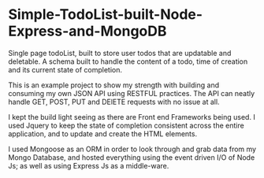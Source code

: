 # Simple-TodoList-built-Node-Express-and-MongoDB
Single page todoList, built to store user todos that are updatable and deletable. A schema built to handle the content of a todo, time of creation and its current state of completion.


This is an example project to show my strength with building and consuming my own JSON API using RESTFUL practices. The API can neatly handle GET, POST, PUT and DElETE requests with no issue at all.


I kept the build light seeing as there are Front end Frameworks being used. I used Jquery to keep the state of completion consistent across the entire application, and to update and create the HTML elements.


I used Mongoose as an ORM in order to look through and grab data from my Mongo Database, and hosted everything using the event driven I/O of Node Js; as well as using Express Js as a middle-ware.

